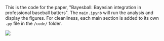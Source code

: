 This is the code for the paper, "Bayesball: Bayesian integration in professional baseball batters". The `main.ipynb` will run the analysis and display the figures. For cleanliness, each main section is added to its own `.py` file in the `/code/` folder.

![](https://github.com/jabrantley/Bayesball/tree/main/figures/Figure1-V2-2.png)
